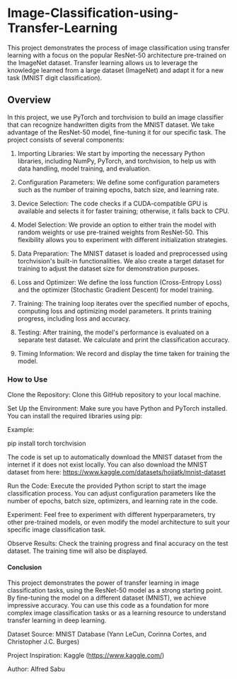 # Image-Classification-using-Transfer-Learning

This project demonstrates the process of image classification using transfer learning with a focus on the popular ResNet-50 architecture pre-trained on the ImageNet dataset. Transfer learning allows us to leverage the knowledge learned from a large dataset (ImageNet) and adapt it for a new task (MNIST digit classification).

## Overview
In this project, we use PyTorch and torchvision to build an image classifier that can recognize handwritten digits from the MNIST dataset. We take advantage of the ResNet-50 model, fine-tuning it for our specific task. The project consists of several components:

1. Importing Libraries: We start by importing the necessary Python libraries, including NumPy, PyTorch, and torchvision, to help us with data handling, model training, and evaluation.

2. Configuration Parameters: We define some configuration parameters such as the number of training epochs, batch size, and learning rate.

3. Device Selection: The code checks if a CUDA-compatible GPU is available and selects it for faster training; otherwise, it falls back to CPU.

4. Model Selection: We provide an option to either train the model with random weights or use pre-trained weights from ResNet-50. This flexibility allows you to experiment with different initialization strategies.

5. Data Preparation: The MNIST dataset is loaded and preprocessed using torchvision's built-in functionalities. We also create a target dataset for training to adjust the dataset size for demonstration purposes.

6. Loss and Optimizer: We define the loss function (Cross-Entropy Loss) and the optimizer (Stochastic Gradient Descent) for model training.

7. Training: The training loop iterates over the specified number of epochs, computing loss and optimizing model parameters. It prints training progress, including loss and accuracy.

8. Testing: After training, the model's performance is evaluated on a separate test dataset. We calculate and print the classification accuracy.

9. Timing Information: We record and display the time taken for training the model.

### How to Use
Clone the Repository: Clone this GitHub repository to your local machine.

Set Up the Environment: Make sure you have Python and PyTorch installed. 
You can install the required libraries using pip:

Example: 

pip install torch torchvision

The code is set up to automatically download the MNIST dataset from the internet if it does not exist locally.
You can also download the MNIST dataset from here: https://www.kaggle.com/datasets/hojjatk/mnist-dataset 

Run the Code: Execute the provided Python script to start the image classification process. You can adjust configuration parameters like the number of epochs, batch size, optimizers, and learning rate in the code.

Experiment: Feel free to experiment with different hyperparameters, try other pre-trained models, or even modify the model architecture to suit your specific image classification task.

Observe Results: Check the training progress and final accuracy on the test dataset. The training time will also be displayed.

#### Conclusion
This project demonstrates the power of transfer learning in image classification tasks, using the ResNet-50 model as a strong starting point. By fine-tuning the model on a different dataset (MNIST), we achieve impressive accuracy. You can use this code as a foundation for more complex image classification tasks or as a learning resource to understand transfer learning in deep learning.



Dataset Source: MNIST Database (Yann LeCun, Corinna Cortes, and Christopher J.C. Burges)

Project Inspiration: Kaggle (https://www.kaggle.com/)

Author: Alfred Sabu
